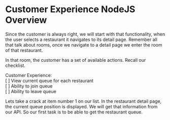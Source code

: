 # Customer Experience NodeJS Overview

Since the customer is always right, we will start with that functionality, when the user selects a restaurant it navigates to its detail page. Remember all that talk about rooms, once we navigate to a detail page we enter the room of that restaurant.

In that room, the customer has a set of available actions. Recall our checklist.

Customer Experience:   
[ ] View current queue for each restaurant  
[ ] Ability to join queue  
[ ] Ability to leave queue

Lets take a crack at item number 1 on our list. In the restaurant detail page, the current queue position is displayed. We will get that information from our API. So our first task is to be able to get the restaurant queue. 